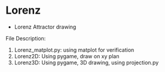 # Lorenz
- Lorenz Attractor drawing

File Description:
1. Lorenz_matplot.py: using matplot for verification
2. Lorenz2D: Using pygame, draw on xy plan
3. Lorenz3D: Using pygame, 3D drawing, using projection.py
